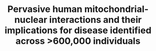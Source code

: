 ---
layout: paper
categories: papers
# permalink: papers/mitochondrial-nuclear-interactions
id: mitochondrial-nuclear-interactions
title: "Pervasive human mitochondrial-nuclear interactions and their implications for disease identified across >600,000 individuals"
authors:
- R. Gupta
- G. Chau
- T. Durham
- D. Howrigan
- B. Neale
- V. Mootha
venue: "American Society of Human Genetics Annual Meeting"
venue-shorthand: ASHG
location: Denver, CO
year: 2024
# url: /papers/mitochondrial-nuclear-interactions
# pdf: /papers/24-ashg-mitochondrial.pdf
# poster: /assets/24-ashg-mitochondrial-poster.pdf
type: poster
# figure: /images/papers/24-mitochondrial-nuclear.png
# doi: 
# highlight:
selected: false
featured: false
# feature-order: 
# feature-title: 
# feature-description: 
# image: /images/papers/24-mitochondrial-nuclear.png
coming-soon: false
---